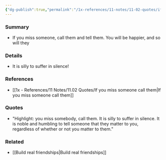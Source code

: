 ```yaml
---
{"dg-publish":true,"permalink":"/1x-references/11-notes/11-02-quotes/if-you-miss-someone-call-them/","title":"If you miss someone call them","created":"2024-02-14T20:18:42.369+03:00","updated":"2024-02-14T20:18:42.369+03:00"}
---
```



### Summary
- If you miss someone, call them and tell them. You will be happier, and so will they

### Details
- It is silly to suffer in silence!

### References
- [[1x - References/11 Notes/11.02 Quotes/If you miss someone call them\|If you miss someone call them]]

### Quotes
- "Highlight: you miss somebody, call them. It is silly to suffer in silence. It is noble and humbling to tell someone that they matter to you, regardless of whether or not you matter to them."

### Related
- [[Build real friendships\|Build real friendships]]
